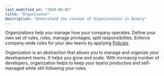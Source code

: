 ```yaml
---
last_modified_on: "2020-09-02"
title: "Organizaton"
description: "Understand the concept of Organizations in Qovery"
---
```

*Organizations* help you manage how your company operates. Define your own set of rules, roles, manage privilages, split responsibilites.
Enforce company-wide rules for your dev teams by applying [Policies][docs.main-concepts.business.policy].

Organization is an abstraction that allows you to manage and organize your development teams. It helps you grow and scale. With increasng
number of developers, organization helps to keep your teams productive and self-managed while still following your rules.


[docs.main-concepts.business.policy]: /docs/main-concepts/business/policy/
